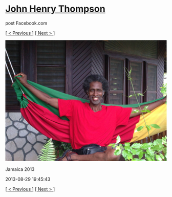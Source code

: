 # [John Henry Thompson](../README.md)
post Facebook.com

[[ < Previous ]](2013-08-29-35.md) [[ Next > ]](2013-08-29-37.md)

[![](../media/2013-08-29/Jamaica-2047.jpg)](../README.md)

Jamaica 2013

2013-08-29 19:45:43

[[ < Previous ]](2013-08-29-35.md) [[ Next > ]](2013-08-29-37.md)